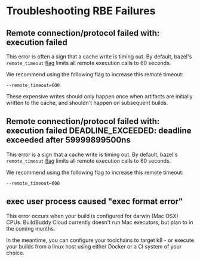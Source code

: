 <!--
{
  "name": "RBE Failures",
  "category": "5f84be4816a4677e374ca127",
  "priority": 900
}
-->

# Troubleshooting RBE Failures

## Remote connection/protocol failed with: execution failed

This error is often a sign that a cache write is timing out. By default, bazel's `remote_timeout` [flag](https://docs.bazel.build/versions/master/command-line-reference.html#flag--remote_timeout) limits all remote execution calls to 60 seconds.

We recommend using the following flag to increase this remote timeout:

```
--remote_timeout=600
```

These expensive writes should only happen once when artifacts are initially written to the cache, and shouldn't happen on subsequent builds.

## Remote connection/protocol failed with: execution failed DEADLINE_EXCEEDED: deadline exceeded after 59999899500ns

This error is a sign that a cache write is timing out. By default, bazel's `remote_timeout` [flag](https://docs.bazel.build/versions/master/command-line-reference.html#flag--remote_timeout) limits all remote execution calls to 60 seconds.

We recommend using the following flag to increase this remote timeout:

```
--remote_timeout=600
```

## exec user process caused "exec format error"

This error occurs when your build is configured for darwin (Mac OSX) CPUs. BuildBuddy Cloud currently doesn't run Mac executors, but plan to in the coming months.

In the meantime, you can configure your toolchains to target k8 - or execute your builds from a linux host using either Docker or a CI system of your choice.
